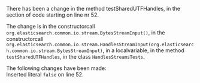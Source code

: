 There has been a change in the method testSharedUTFHandles, in the section of code starting on line nr 52.
  
The change is in the constructorcall ```org.elasticsearch.common.io.stream.BytesStreamInput()```, in the constructorcall ```org.elasticsearch.common.io.stream.HandlesStreamInput(org.elasticsearch.common.io.stream.BytesStreamInput)```, in a localvariable, in the method ```testSharedUTFHandles```, in the class ```HandlesStreamsTests```.
  
The following changes have been made:  
Inserted literal ```false``` on line 52.  
